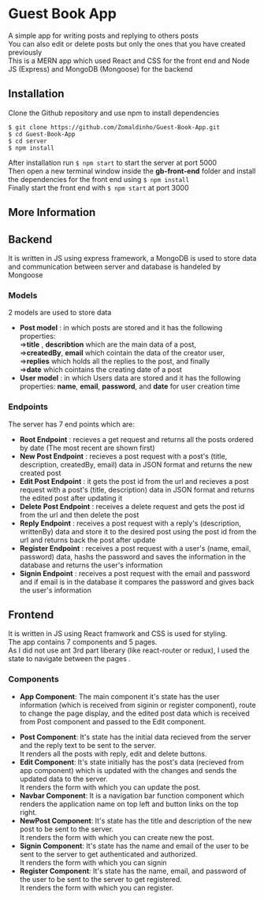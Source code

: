 # Guest Book App

A simple app for writing posts and replying to others posts <br/>
You can also edit or delete posts but only the ones that you have created previously <br/>
This is a MERN app which used React and CSS for the front end and Node JS (Express) and MongoDB (Mongoose) for the backend

## Installation

Clone the Github repository and use npm to install dependencies <br/>
```
$ git clone https://github.com/Zomaldinho/Guest-Book-App.git
$ cd Guest-Book-App
$ cd server
$ npm install
```
After installation run `$ npm start` to start the server at port 5000 <br/>
Then open a new terminal window inside the **gb-front-end** folder and install the dependencies for the front end using `$ npm install`<br/>
Finally start the front end with `$ npm start` at port 3000

## More Information

## Backend

It is written in JS using express framework, a MongoDB is used to store data and communication between server and database is handeled by Mongoose

### Models
2 models are used to store data
* **Post model** : in which posts are stored and it has the following properties:<br/> =>**title** , **describtion** which are the main data of a post, <br/>=>**createdBy**, **email** which cointain the data of the creator user, <br/>=>**replies** which holds all the replies to the post, and finally <br/>=>**date** which cointains the creating date of a post
* **User model** : in which Users data are stored and it has the following properties: **name**, **email**, **password**, and **date** for user creation time

### Endpoints
The server has 7 end points which are:
* **Root Endpoint** : recieves a get request and returns all the posts ordered by date (The most recent are shown first)
* **New Post Endpoint** : recieves a post request with a post's (title, description, createdBy, email) data in JSON format and returns the new created post
* **Edit Post Endpoint** : it gets the post id from the url and recieves a post request with a post's (title, description) data in JSON format and returns the edited post after updating it
* **Delete Post Endpoint** : receives a delete request and gets the post id from the url and then delete the post
* **Reply Endpoint** : receives a post request with a reply's (description, writtenBy) data and store it to the desired post using the post id from the url and returns back the post after update
* **Register Endpoint** : receives a post request with a user's (name, email, password) data, hashs the password and saves the information in the database and returns the user's information
* **Signin Endpoint** : receives a post request with the email and password and if email is in the database it compares the password and gives back the user's information 

## Frontend
It is written in JS using React framwork and CSS is used for styling. <br/>
The app contains 7 components and 5 pages. <br/>
As I did not use ant 3rd part liberary (like react-router or redux), I used the state to navigate between the pages .
### Components
* **App Component**: The main component it's state has the user information (which is received from siginin or register component), route to change the page display, and the edited post data which is received from Post component and passed to the Edit component. 
<!-- It has also 3 functions : 1, `Routing()` that recieves the route from different component and update the state to render the correct page, 2,3, `editedPost()` & `loadUser()` that saves the data recieved from Post, Signin or Register components to the state -->
* **Post Component**: It's state has the initial data recieved from the server and the reply text to be sent to the server.<br/>
It renders all the posts with reply, edit and delete buttons.
* **Edit Component**: It's state initially has the post's data (recieved from app component) which is updated with the changes and sends the updated data to the server.<br>
It renders the form with which you can update the post. 
* **Navbar Component**: It is a navigation bar function component which renders the application name on top left and button links on the top right.
* **NewPost Component**: It's state has the title and description of the new post to be sent to the server.<br/>
It renders the form with which you can create new the post. 
* **Signin Component**: It's state has the name and email of the user to be sent to the server to get authenticated and authorized. <br/>
It renders the form with which you can signin 
* **Register Component**: It's state has the name, email, and password of the user to be sent to the server to get registered. <br/>
It renders the form with which you can register.
